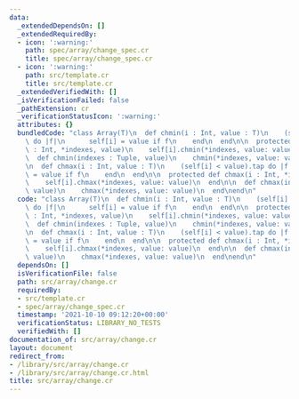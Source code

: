 ```yaml
---
data:
  _extendedDependsOn: []
  _extendedRequiredBy:
  - icon: ':warning:'
    path: spec/array/change_spec.cr
    title: spec/array/change_spec.cr
  - icon: ':warning:'
    path: src/template.cr
    title: src/template.cr
  _extendedVerifiedWith: []
  _isVerificationFailed: false
  _pathExtension: cr
  _verificationStatusIcon: ':warning:'
  attributes: {}
  bundledCode: "class Array(T)\n  def chmin(i : Int, value : T)\n    (self[i] > value).tap\
    \ do |f|\n      self[i] = value if f\n    end\n  end\n\n  protected def chmin(i\
    \ : Int, *indexes, value)\n    self[i].chmin(*indexes, value: value)\n  end\n\n\
    \  def chmin(indexes : Tuple, value)\n    chmin(*indexes, value: value)\n  end\n\
    \n  def chmax(i : Int, value : T)\n    (self[i] < value).tap do |f|\n      self[i]\
    \ = value if f\n    end\n  end\n\n  protected def chmax(i : Int, *indexes, value)\n\
    \    self[i].chmax(*indexes, value: value)\n  end\n\n  def chmax(indexes : Tuple,\
    \ value)\n    chmax(*indexes, value: value)\n  end\nend\n"
  code: "class Array(T)\n  def chmin(i : Int, value : T)\n    (self[i] > value).tap\
    \ do |f|\n      self[i] = value if f\n    end\n  end\n\n  protected def chmin(i\
    \ : Int, *indexes, value)\n    self[i].chmin(*indexes, value: value)\n  end\n\n\
    \  def chmin(indexes : Tuple, value)\n    chmin(*indexes, value: value)\n  end\n\
    \n  def chmax(i : Int, value : T)\n    (self[i] < value).tap do |f|\n      self[i]\
    \ = value if f\n    end\n  end\n\n  protected def chmax(i : Int, *indexes, value)\n\
    \    self[i].chmax(*indexes, value: value)\n  end\n\n  def chmax(indexes : Tuple,\
    \ value)\n    chmax(*indexes, value: value)\n  end\nend\n"
  dependsOn: []
  isVerificationFile: false
  path: src/array/change.cr
  requiredBy:
  - src/template.cr
  - spec/array/change_spec.cr
  timestamp: '2021-10-10 09:12:20+00:00'
  verificationStatus: LIBRARY_NO_TESTS
  verifiedWith: []
documentation_of: src/array/change.cr
layout: document
redirect_from:
- /library/src/array/change.cr
- /library/src/array/change.cr.html
title: src/array/change.cr
---
```

